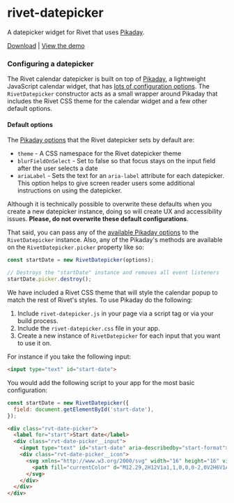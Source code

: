 # rivet-datepicker
A datepicker widget for Rivet that uses [Pikaday](https://dbushell.com/Pikaday/).

[Download](https://github.com/indiana-university/rivet-datepicker/archive/master.zip) | [View the demo](https://indiana-university.github.io/rivet-datepicker/)

### Configuring a datepicker
The Rivet calendar datepicker is built on top of [Pikaday](https://github.com/Pikaday/Pikaday), a lightweight JavaScript calendar widget, that has [lots of configuration options](https://github.com/Pikaday/Pikaday#configuration). The `RivetDatepicker` constructor acts as a small wrapper around Pikaday that includes the Rivet CSS theme for the calendar widget and a few other default options.

#### Default options
The [Pikaday options](https://github.com/Pikaday/Pikaday#configuration) that the Rivet datepicker sets by default are:

- `theme` - A CSS namespace for the Rivet datepicker theme
- `blurFieldOnSelect` - Set to false so that focus stays on the input field after the user selects a date
- `ariaLabel` - Sets the text for an `aria-label` attribute for each datepicker. This option helps to give screen reader users some additional instructions on using the datepicker.

Although it is technically possible to overwrite these defaults when you create a new datepicker instance, doing so will create UX and accessibility issues. **Please, do not overwrite these default configurations**.

That said, you can pass any of the [available Pikaday options](https://github.com/Pikaday/Pikaday#configuration) to the `RivetDatepicker` instance. Also, any of the Pikaday's methods are available on the `RivetDatepicker.picker` property like so:

```javascript
const startDate = new RivetDatepicker(options);

// Destroys the "startDate" instance and removes all event listeners
startDate.picker.destroy();
```

We have included a Rivet CSS theme that will style the calendar popup to match the rest of Rivet's styles. To use Pikaday do the following:

1. Include `rivet-datepicker.js` in your page via a script tag or via your build process.
2. Include the `rivet-datepicker.css` file in your app.
3. Create a new instance of `RivetDatepicker` for each input that you want to use it on.

For instance if you take the following input:

```html
<input type="text" id="start-date">
```

You would add the following script to your app for the most basic configuration:

```javascript
const startDate = new RivetDatepicker({
  field: document.getElementById('start-date'),
});
```

```html
<div class="rvt-date-picker">
  <label for="start">Start date</label>
  <div class="rvt-date-picker__input">
    <input type="text" id="start-date" aria-describedby="start-format">
    <div class="rvt-date-picker__icon">
      <svg xmlns="http://www.w3.org/2000/svg" width="16" height="16" viewBox="0 0 16 16">
        <path fill="currentColor" d="M12.29,2H12V1a1,1,0,0,0-2,0V2H6V1A1,1,0,0,0,4,1V2H3.71A2.78,2.78,0,0,0,1,4.83v7.33A2.78,2.78,0,0,0,3.71,15h8.57A2.78,2.78,0,0,0,15,12.17V4.83A2.78,2.78,0,0,0,12.29,2ZM3.71,4H4V5H6V4h4V5h2V4h.29a.78.78,0,0,1,.71.83V7H3V4.83A.78.78,0,0,1,3.71,4Zm8.57,9H3.71A.78.78,0,0,1,3,12.17V9H13v3.17A.78.78,0,0,1,12.29,13Z"/>
      </svg>
    </div>
  </div>
</div>
```